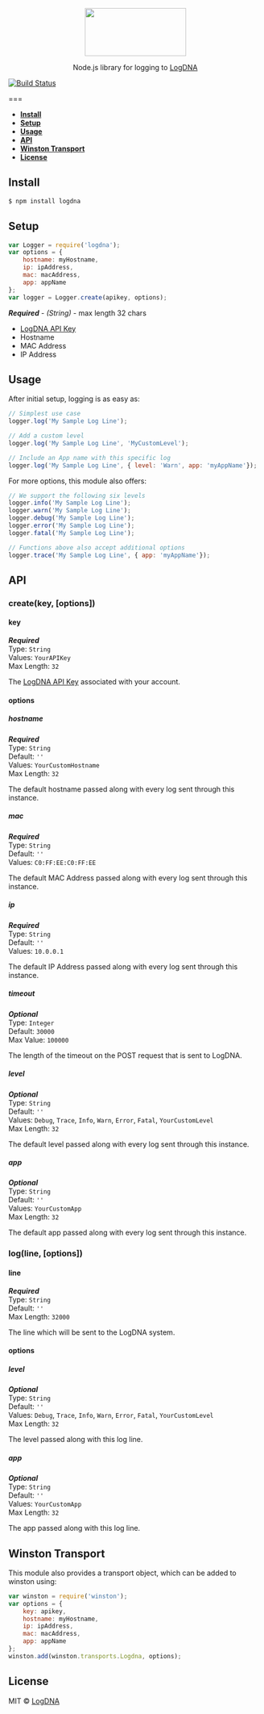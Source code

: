 <p align="center">
  <a href="https://app.logdna.com">
    <img height="95" width="201" src="https://raw.githubusercontent.com/logdna/artwork/master/logo%2Bnode.png">
  </a>
  <p align="center">Node.js library for logging to <a href="https://app.logdna.com">LogDNA</a></p>
</p>

[![Build Status](https://travis-ci.org/logdna/nodejs.svg?branch=master)](https://travis-ci.org/logdna/nodejs)

===

* **[Install](#install)**
* **[Setup](#setup)**
* **[Usage](#usage)**
* **[API](#api)**
* **[Winston Transport](#winston-transport)**
* **[License](#license)**


## Install

```javascript
$ npm install logdna
```

## Setup
```javascript
var Logger = require('logdna');
var options = {
    hostname: myHostname,
    ip: ipAddress,
    mac: macAddress,
    app: appName
};
var logger = Logger.create(apikey, options);
```
_**Required**_ - *(String)* - max length 32 chars
* [LogDNA API Key](https://app.logdna.com/manage/profile) 
* Hostname
* MAC Address
* IP Address

## Usage

After initial setup, logging is as easy as:
```javascript
// Simplest use case
logger.log('My Sample Log Line');

// Add a custom level
logger.log('My Sample Log Line', 'MyCustomLevel');

// Include an App name with this specific log
logger.log('My Sample Log Line', { level: 'Warn', app: 'myAppName'});
```

For more options, this module also offers:
```javascript
// We support the following six levels
logger.info('My Sample Log Line');
logger.warn('My Sample Log Line');
logger.debug('My Sample Log Line');
logger.error('My Sample Log Line');
logger.fatal('My Sample Log Line');

// Functions above also accept additional options
logger.trace('My Sample Log Line', { app: 'myAppName'});
```

## API

### create(key, [options])

#### key

_**Required**_  
Type: `String`  
Values: `YourAPIKey`   
Max Length: `32`  

The [LogDNA API Key](https://app.logdna.com/manage/profile) associated with your account.

#### options

##### hostname

_**Required**_  
Type: `String`  
Default: `''`  
Values: `YourCustomHostname`  
Max Length: `32`  

The default hostname passed along with every log sent through this instance.

##### mac

_**Required**_  
Type: `String`  
Default: `''`  
Values: `C0:FF:EE:C0:FF:EE`  

The default MAC Address passed along with every log sent through this instance.

##### ip

_**Required**_  
Type: `String`  
Default: `''`  
Values: `10.0.0.1`

The default IP Address passed along with every log sent through this instance.

##### timeout

_**Optional**_  
Type: `Integer`  
Default: `30000`  
Max Value: `100000`

The length of the timeout on the POST request that is sent to LogDNA.

##### level

_**Optional**_  
Type: `String`  
Default: `''`  
Values: `Debug`, `Trace`, `Info`, `Warn`, `Error`, `Fatal`, `YourCustomLevel`  
Max Length: `32`

The default level passed along with every log sent through this instance.

##### app

_**Optional**_  
Type: `String`  
Default: `''`  
Values: `YourCustomApp`  
Max Length: `32`

The default app passed along with every log sent through this instance.

### log(line, [options])

#### line

_**Required**_  
Type: `String`  
Default: `''`  
Max Length: `32000`

The line which will be sent to the LogDNA system.

#### options

##### level

_**Optional**_  
Type: `String`  
Default: `''`  
Values: `Debug`, `Trace`, `Info`, `Warn`, `Error`, `Fatal`, `YourCustomLevel`  
Max Length: `32`

The level passed along with this log line.

##### app

_**Optional**_  
Type: `String`  
Default: `''`  
Values: `YourCustomApp`  
Max Length: `32`

The app passed along with this log line.


## Winston Transport

This module also provides a transport object, which can be added to winston using:

```javascript
var winston = require('winston');
var options = {
    key: apikey,
    hostname: myHostname,
    ip: ipAddress,
    mac: macAddress,
    app: appName
};
winston.add(winston.transports.Logdna, options);
```

## License

MIT © [LogDNA](https://logdna.com/)
